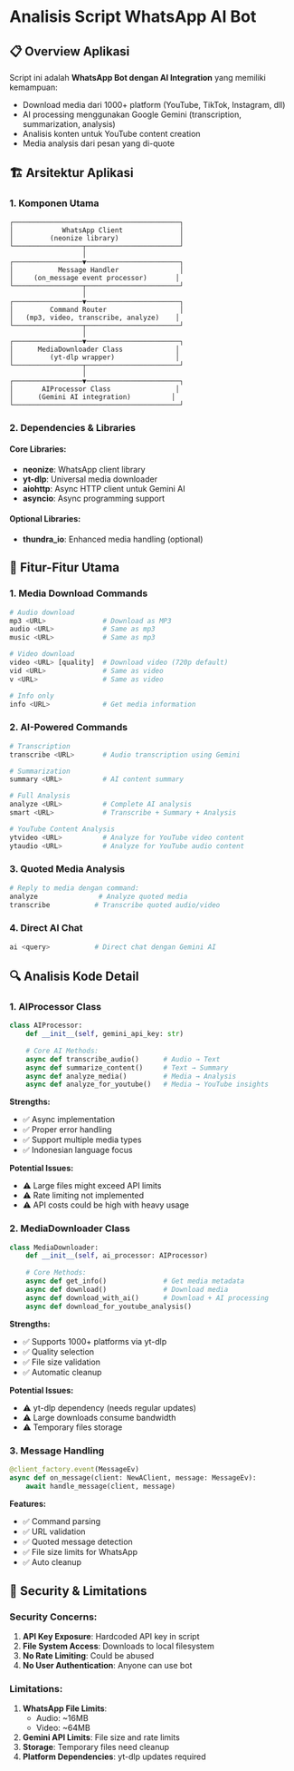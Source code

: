 # Analisis Script WhatsApp AI Bot

## 📋 Overview Aplikasi

Script ini adalah **WhatsApp Bot dengan AI Integration** yang memiliki kemampuan:
- Download media dari 1000+ platform (YouTube, TikTok, Instagram, dll)
- AI processing menggunakan Google Gemini (transcription, summarization, analysis)
- Analisis konten untuk YouTube content creation
- Media analysis dari pesan yang di-quote

## 🏗️ Arsitektur Aplikasi

### 1. **Komponen Utama**

```
┌─────────────────────────────────────────┐
│            WhatsApp Client              │
│         (neonize library)               │
└─────────────────┬───────────────────────┘
                  │
┌─────────────────▼───────────────────────┐
│           Message Handler               │
│     (on_message event processor)       │
└─────────────────┬───────────────────────┘
                  │
┌─────────────────▼───────────────────────┐
│         Command Router                  │
│   (mp3, video, transcribe, analyze)    │
└─────────────────┬───────────────────────┘
                  │
┌─────────────────▼───────────────────────┐
│      MediaDownloader Class             │
│         (yt-dlp wrapper)               │
└─────────────────┬───────────────────────┘
                  │
┌─────────────────▼───────────────────────┐
│       AIProcessor Class                │
│      (Gemini AI integration)          │
└─────────────────────────────────────────┘
```

### 2. **Dependencies & Libraries**

#### Core Libraries:
- **neonize**: WhatsApp client library
- **yt-dlp**: Universal media downloader
- **aiohttp**: Async HTTP client untuk Gemini AI
- **asyncio**: Async programming support

#### Optional Libraries:
- **thundra_io**: Enhanced media handling (optional)

## 🔧 Fitur-Fitur Utama

### 1. **Media Download Commands**
```python
# Audio download
mp3 <URL>              # Download as MP3
audio <URL>            # Same as mp3
music <URL>            # Same as mp3

# Video download  
video <URL> [quality]  # Download video (720p default)
vid <URL>              # Same as video
v <URL>                # Same as video

# Info only
info <URL>             # Get media information
```

### 2. **AI-Powered Commands**
```python
# Transcription
transcribe <URL>       # Audio transcription using Gemini

# Summarization
summary <URL>          # AI content summary

# Full Analysis
analyze <URL>          # Complete AI analysis
smart <URL>            # Transcribe + Summary + Analysis

# YouTube Content Analysis
ytvideo <URL>          # Analyze for YouTube video content
ytaudio <URL>          # Analyze for YouTube audio content
```

### 3. **Quoted Media Analysis**
```python
# Reply to media dengan command:
analyze               # Analyze quoted media
transcribe           # Transcribe quoted audio/video
```

### 4. **Direct AI Chat**
```python
ai <query>           # Direct chat dengan Gemini AI
```

## 🔍 Analisis Kode Detail

### 1. **AIProcessor Class**
```python
class AIProcessor:
    def __init__(self, gemini_api_key: str)
    
    # Core AI Methods:
    async def transcribe_audio()      # Audio → Text
    async def summarize_content()     # Text → Summary  
    async def analyze_media()         # Media → Analysis
    async def analyze_for_youtube()   # Media → YouTube insights
```

**Strengths:**
- ✅ Async implementation
- ✅ Proper error handling
- ✅ Support multiple media types
- ✅ Indonesian language focus

**Potential Issues:**
- ⚠️ Large files might exceed API limits
- ⚠️ Rate limiting not implemented
- ⚠️ API costs could be high with heavy usage

### 2. **MediaDownloader Class**
```python
class MediaDownloader:
    def __init__(self, ai_processor: AIProcessor)
    
    # Core Methods:
    async def get_info()              # Get media metadata
    async def download()              # Download media
    async def download_with_ai()      # Download + AI processing
    async def download_for_youtube_analysis()
```

**Strengths:**
- ✅ Supports 1000+ platforms via yt-dlp
- ✅ Quality selection
- ✅ File size validation
- ✅ Automatic cleanup

**Potential Issues:**
- ⚠️ yt-dlp dependency (needs regular updates)
- ⚠️ Large downloads consume bandwidth
- ⚠️ Temporary files storage

### 3. **Message Handling**
```python
@client_factory.event(MessageEv)
async def on_message(client: NewAClient, message: MessageEv):
    await handle_message(client, message)
```

**Features:**
- ✅ Command parsing
- ✅ URL validation
- ✅ Quoted message detection
- ✅ File size limits for WhatsApp
- ✅ Auto cleanup

## 🚨 Security & Limitations

### Security Concerns:
1. **API Key Exposure**: Hardcoded API key in script
2. **File System Access**: Downloads to local filesystem
3. **No Rate Limiting**: Could be abused
4. **No User Authentication**: Anyone can use bot

### Limitations:
1. **WhatsApp File Limits**: 
   - Audio: ~16MB
   - Video: ~64MB
2. **Gemini API Limits**: File size and rate limits
3. **Storage**: Temporary files need cleanup
4. **Platform Dependencies**: yt-dlp updates required
